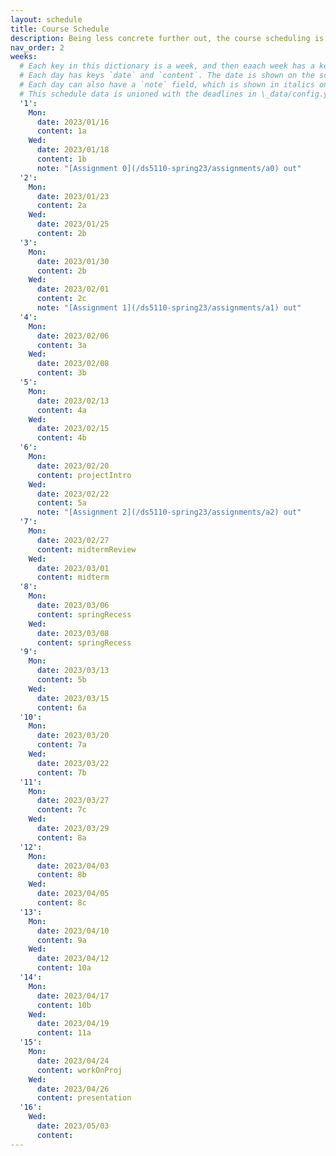 ```yaml
---
layout: schedule
title: Course Schedule 
description: Being less concrete further out, the course scheduling is tentative and subject to changes.
nav_order: 2
weeks:
  # Each key in this dictionary is a week, and then eaach week has a key in [Mon, Tue, Wed, Thu, Fri].
  # Each day has keys `date` and `content`. The date is shown on the schedule, and `content` is a key into the yml file in \_data/modules.yml. `content` may be an array.
  # Each day can also have a `note` field, which is shown in italics on the calendar.
  # This schedule data is unioned with the deadlines in \_data/config.yml
  '1':
    Mon:
      date: 2023/01/16
      content: 1a
    Wed:
      date: 2023/01/18
      content: 1b
      note: "[Assignment 0](/ds5110-spring23/assignments/a0) out"
  '2':
    Mon:
      date: 2023/01/23
      content: 2a
    Wed:
      date: 2023/01/25
      content: 2b
  '3':
    Mon:
      date: 2023/01/30
      content: 2b
    Wed:
      date: 2023/02/01
      content: 2c
      note: "[Assignment 1](/ds5110-spring23/assignments/a1) out"
  '4':
    Mon:
      date: 2023/02/06
      content: 3a
    Wed:
      date: 2023/02/08
      content: 3b
  '5':
    Mon:
      date: 2023/02/13
      content: 4a
    Wed:
      date: 2023/02/15
      content: 4b
  '6':
    Mon:
      date: 2023/02/20
      content: projectIntro
    Wed:
      date: 2023/02/22
      content: 5a
      note: "[Assignment 2](/ds5110-spring23/assignments/a2) out"
  '7':
    Mon:
      date: 2023/02/27
      content: midtermReview
    Wed:
      date: 2023/03/01
      content: midterm
  '8':
    Mon:
      date: 2023/03/06
      content: springRecess
    Wed:
      date: 2023/03/08
      content: springRecess
  '9':
    Mon:
      date: 2023/03/13
      content: 5b
    Wed:
      date: 2023/03/15
      content: 6a
  '10':
    Mon:
      date: 2023/03/20
      content: 7a
    Wed:
      date: 2023/03/22
      content: 7b
  '11':
    Mon:
      date: 2023/03/27
      content: 7c
    Wed:
      date: 2023/03/29
      content: 8a
  '12':
    Mon:
      date: 2023/04/03
      content: 8b
    Wed:
      date: 2023/04/05
      content: 8c
  '13':
    Mon:
      date: 2023/04/10
      content: 9a
    Wed:
      date: 2023/04/12
      content: 10a
  '14':
    Mon:
      date: 2023/04/17
      content: 10b
    Wed:
      date: 2023/04/19
      content: 11a
  '15':
    Mon:
      date: 2023/04/24
      content: workOnProj
    Wed:
      date: 2023/04/26
      content: presentation
  '16':
    Wed:
      date: 2023/05/03
      content: 
---
```

